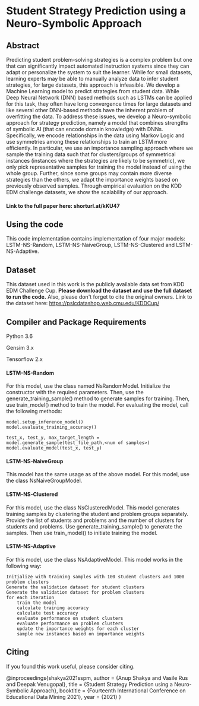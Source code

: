 # Student Strategy Prediction using a Neuro-Symbolic Approach

## Abstract
Predicting student problem-solving strategies is a complex problem but one that can significantly impact automated instruction systems since they can adapt or personalize the system to suit the learner. While for small datasets, learning experts may be able to manually analyze data to infer student strategies, for large datasets, this approach is infeasible. We develop a Machine Learning model to predict strategies from student data. While Deep Neural Network (DNN) based methods such as LSTMs can be applied for this task, they often have long convergence times for large datasets and like several other DNN-based methods have the inherent problem of overfitting the data. To address these issues, we develop a Neuro-symbolic approach for strategy prediction, namely a model that combines strengths of symbolic AI (that can encode domain knowledge) with DNNs. Specifically, we encode relationships in the data using Markov Logic and use symmetries among these relationships to train an LSTM more efficiently. In particular, we use an importance sampling approach where we sample the training data such that for clusters/groups of symmetrical instances (instances where the strategies are likely to be symmetric), we only pick representative samples for training the model instead of using the whole group. Further, since some groups may contain more diverse strategies than the others, we adapt the importance weights based on previously observed samples. Through empirical evaluation on the KDD EDM challenge datasets, we show the scalability of our approach.

#### Link to the full paper here: shorturl.at/kKU47

## Using the code
This code implementation contains implementation of four major models: LSTM-NS-Random, LSTM-NS-NaiveGroup, LSTM-NS-Clustered 
and LSTM-NS-Adaptive.

## Dataset
This dataset used in this work is the publicly available data set from KDD EDM Challenge Cup. **Please download the dataset and use the full dataset to run the code.** Also, please don't forget to cite the original owners. Link to the dataset here: https://pslcdatashop.web.cmu.edu/KDDCup/

## Compiler and Package Requirements
Python 3.6

Gensim 3.x

Tensorflow 2.x


#### LSTM-NS-Random
For this model, use the class named NsRandomModel. Initialize the constructor with the required parameters. Then, use the
generate_training_sample() method to generate samples for training. Then, use train_model() method to train the model. For
evaluating the model, call the following methods:
```
model.setup_inference_model()
model.evaluate_training_accuracy()

test_x, test_y, max_target_length = model.generate_sample(test_file_path,<num of samples>)
model.evaluate_model(test_x, test_y)
```

#### LSTM-NS-NaiveGroup
This model has the same usage as of the above model. For this model, use the class NsNaiveGroupModel.


#### LSTM-NS-Clustered
For this model, use the class NsClusteredModel. This model generates training samples by clustering the student and problem
groups separately. Provide the list of students and problems and the number of clusters for students and problems. Use 
generate_training_sample() to generate the samples. Then use train_model() to initiate training the model.

#### LSTM-NS-Adaptive
For this model, use the class NsAdaptiveModel. This model works in the following way:

```
Initialize with training samples with 100 student clusters and 1000 problem clusters
Generate the validation dataset for student clusters
Generate the validation dataset for problem clusters
for each iteration
    train the model
    calculate training accuracy
    calculate test accuracy
    evaluate performance on student clusters
    evaluate performance on problem clusters
    update the importance weights for each cluster
    sample new instances based on importance weights
```

## Citing
If you found this work useful, please consider citing.

@inproceedings{shakya2021sspm,
	author = {Anup Shakya and Vasile  Rus and Deepak Venugopal},
	title = {Student Strategy Prediction using a Neuro-Symbolic Approach},
	booktitle = {Fourteenth International Conference on Educational Data Mining 2021},
	year = {2021}
}
